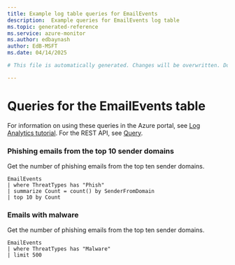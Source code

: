 ```yaml
---
title: Example log table queries for EmailEvents
description:  Example queries for EmailEvents log table
ms.topic: generated-reference
ms.service: azure-monitor
ms.author: edbaynash
author: EdB-MSFT
ms.date: 04/14/2025

# This file is automatically generated. Changes will be overwritten. Do not change this file directly. 

---
```


# Queries for the EmailEvents table

For information on using these queries in the Azure portal, see [Log Analytics tutorial](/azure/azure-monitor/logs/log-analytics-tutorial). For the REST API, see [Query](/azure/azure-monitor/logs/api/overview).


### Phishing emails from the top 10 sender domains  


Get the number of phishing emails from the top ten sender domains.  

```query
EmailEvents
| where ThreatTypes has "Phish"
| summarize Count = count() by SenderFromDomain
| top 10 by Count 
```



### Emails with malware  


Get the number of phishing emails from the top ten sender domains.  

```query
EmailEvents
| where ThreatTypes has "Malware"
| limit 500 
```

